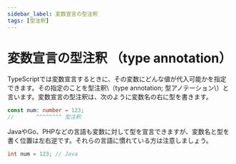 ```yaml
---
sidebar_label: 変数宣言の型注釈
tags: [型注釈]
---
```


# 変数宣言の型注釈 （type annotation）

TypeScriptでは変数宣言するときに、その変数にどんな値が代入可能かを指定できます。その指定のことを型注釈\（type annotation; 型アノテーション\）と言います。変数宣言の型注釈は、次のように変数名の右に型を書きます。

```typescript
const num: number = 123;
//       ^^^^^^^^ 型注釈
```

JavaやGo、PHPなどの言語も変数に対して型を宣言できますが、変数名と型を書く位置は左右逆です。それらの言語に慣れている方は注意しましょう。

```java
int num = 123; // Java
```



